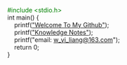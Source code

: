 <font color=green>#include <stdio.h></font>
</br>int main() {</br>
&nbsp;&nbsp;&nbsp;&nbsp;printf(["Welcome To My Github"](https://github.com/yiliang-neo));<br>
&nbsp;&nbsp;&nbsp;&nbsp;printf(["Knowledge Notes"](https://yiliang-neo.github.io/knowledgenote/));<br>
&nbsp;&nbsp;&nbsp;&nbsp;printf("email: w_yi_liang@163.com");</br>
&nbsp;&nbsp;&nbsp;&nbsp;return 0;</br>
}
